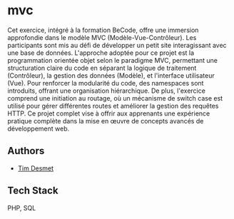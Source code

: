# mvc

Cet exercice, intégré à la formation BeCode, offre une immersion approfondie dans le modèle MVC (Modèle-Vue-Contrôleur). Les participants sont mis au défi de développer un petit site interagissant avec une base de données. L'approche adoptée pour ce projet est la programmation orientée objet selon le paradigme MVC, permettant une structuration claire du code en séparant la logique de traitement (Contrôleur), la gestion des données (Modèle), et l'interface utilisateur (Vue). Pour renforcer la modularité du code, des namespaces sont introduits, offrant une organisation hiérarchique. De plus, l'exercice comprend une initiation au routage, où un mécanisme de switch case est utilisé pour gérer différentes routes et améliorer la gestion des requêtes HTTP. Ce projet complet vise à offrir aux apprenants une expérience pratique complète dans la mise en œuvre de concepts avancés de développement web.

## Authors

- [Tim Desmet](https://github.com/TimDesmet00)

## Tech Stack

PHP, SQL
